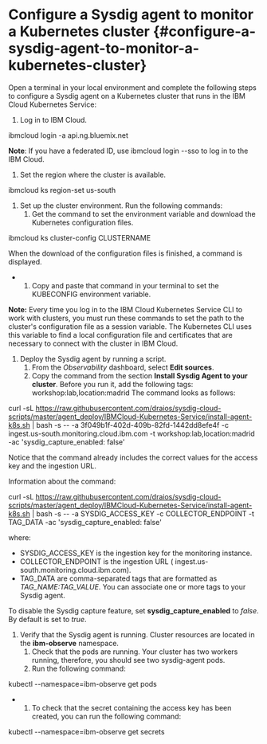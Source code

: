 # Configure a Sysdig agent to monitor a Kubernetes cluster {#configure-a-sysdig-agent-to-monitor-a-kubernetes-cluster}

Open a terminal in your local environment and complete the following steps to configure a Sysdig agent on a Kubernetes cluster that runs in the IBM Cloud Kubernetes Service:

1.  Log in to IBM Cloud.

ibmcloud login -a api.ng.bluemix.net

**Note**: If you have a federated ID, use ibmcloud login --sso to log in to the IBM Cloud.

1.  Set the region where the cluster is available.

ibmcloud ks region-set us-south

1.  Set up the cluster environment. Run the following commands:
    1.  Get the command to set the environment variable and download the Kubernetes configuration files.

ibmcloud ks cluster-config CLUSTERNAME

When the download of the configuration files is finished, a command is displayed.

*   1.  Copy and paste that command in your terminal to set the KUBECONFIG environment variable.

**Note:** Every time you log in to the IBM Cloud Kubernetes Service CLI to work with clusters, you must run these commands to set the path to the cluster&#039;s configuration file as a session variable. The Kubernetes CLI uses this variable to find a local configuration file and certificates that are necessary to connect with the cluster in IBM Cloud.

1.  Deploy the Sysdig agent by running a script.
    1.  From the _Observability_ dashboard, select **Edit sources**.
    2.  Copy the command from the section **Install Sysdig Agent to your cluster**. Before you run it, add the following tags: workshop:lab,location:madrid The command looks as follows:

curl -sL https://raw.githubusercontent.com/draios/sysdig-cloud-scripts/master/agent_deploy/IBMCloud-Kubernetes-Service/install-agent-k8s.sh | bash -s -- -a 3f049b1f-402d-409b-82fd-1442dd8efe4f -c ingest.us-south.monitoring.cloud.ibm.com -t workshop:lab,location:madrid -ac &#039;sysdig_capture_enabled: false&#039;

Notice that the command already includes the correct values for the access key and the ingestion URL.

Information about the command:

curl -sL https://raw.githubusercontent.com/draios/sysdig-cloud-scripts/master/agent_deploy/IBMCloud-Kubernetes-Service/install-agent-k8s.sh | bash -s -- -a SYSDIG_ACCESS_KEY -c COLLECTOR_ENDPOINT -t TAG_DATA -ac &#039;sysdig_capture_enabled: false&#039;

where:

*   SYSDIG_ACCESS_KEY is the ingestion key for the monitoring instance.
*   COLLECTOR_ENDPOINT is the ingestion URL ( ingest.us-south.monitoring.cloud.ibm.com).
*   TAG_DATA are comma-separated tags that are formatted as _TAG_NAME:TAG_VALUE_. You can associate one or more tags to your Sysdig agent.

To disable the Sysdig capture feature, set **sysdig_capture_enabled** to _false_. By default is set to _true_.

1.  Verify that the Sysdig agent is running. Cluster resources are located in the **ibm-observe** namespace.
    1.  Check that the pods are running. Your cluster has two workers running, therefore, you should see two sysdig-agent pods.
    2.  Run the following command:

kubectl --namespace=ibm-observe get pods

*   1.  To check that the secret containing the access key has been created, you can run the following command:

kubectl --namespace=ibm-observe get secrets